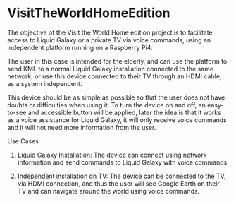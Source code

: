 # VisitTheWorldHomeEdition

The objective of the Visit the World Home edition project is to facilitate access to Liquid Galaxy or a private TV via voice commands, using an independent platform running on a Raspberry Pi4.

The user in this case is intended for the elderly, and can use the platform to send KML to a normal Liquid Galaxy installation connected to the same network, or use this device connected to their TV through an HDMI cable, as a system independent.

This device should be as simple as possible so that the user does not have doubts or difficulties when using it. To turn the device on and off, an easy-to-see and accessible button will be applied, later the idea is that it works as a voice assistance for Liquid Galaxy, it will only receive voice commands and it will not need more information from the user.


Use Cases

1. Liquid Galaxy Installation: 
The device can connect using network information and send commands to Liquid Galaxy with voice commands.

2. Independent installation on TV: 
The device can be connected to the TV, via HDMI connection, and thus the user will see Google Earth on their TV and can 
navigate around the world using voice commands.
